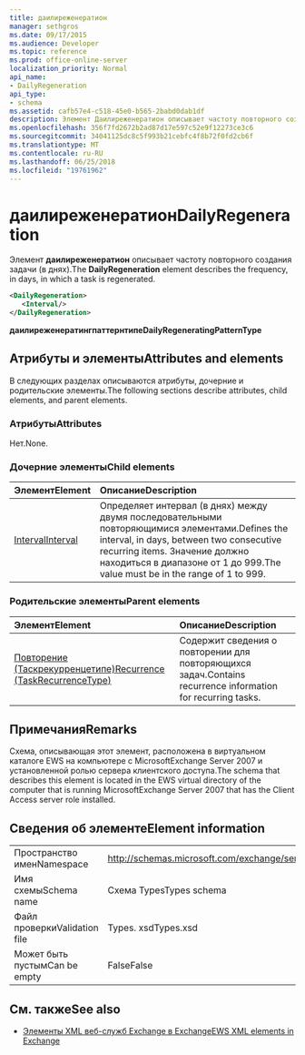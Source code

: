 ```yaml
---
title: даилиреженератион
manager: sethgros
ms.date: 09/17/2015
ms.audience: Developer
ms.topic: reference
ms.prod: office-online-server
localization_priority: Normal
api_name:
- DailyRegeneration
api_type:
- schema
ms.assetid: cafb57e4-c518-45e0-b565-2babd0dab1df
description: Элемент Даилиреженератион описывает частоту повторного создания задачи (в днях).
ms.openlocfilehash: 356f7fd2672b2ad87d17e597c52e9f12273ce3c6
ms.sourcegitcommit: 34041125dc8c5f993b21cebfc4f8b72f0fd2cb6f
ms.translationtype: MT
ms.contentlocale: ru-RU
ms.lasthandoff: 06/25/2018
ms.locfileid: "19761962"
---
```

# <a name="dailyregeneration"></a><span data-ttu-id="67dc3-103">даилиреженератион</span><span class="sxs-lookup"><span data-stu-id="67dc3-103">DailyRegeneration</span></span>

<span data-ttu-id="67dc3-104">Элемент **даилиреженератион** описывает частоту повторного создания задачи (в днях).</span><span class="sxs-lookup"><span data-stu-id="67dc3-104">The **DailyRegeneration** element describes the frequency, in days, in which a task is regenerated.</span></span> 
  
```xml
<DailyRegeneration>
   <Interval/>
</DailyRegeneration>
```

<span data-ttu-id="67dc3-105">**даилиреженератингпаттернтипе**</span><span class="sxs-lookup"><span data-stu-id="67dc3-105">**DailyRegeneratingPatternType**</span></span>

## <a name="attributes-and-elements"></a><span data-ttu-id="67dc3-106">Атрибуты и элементы</span><span class="sxs-lookup"><span data-stu-id="67dc3-106">Attributes and elements</span></span>

<span data-ttu-id="67dc3-107">В следующих разделах описываются атрибуты, дочерние и родительские элементы.</span><span class="sxs-lookup"><span data-stu-id="67dc3-107">The following sections describe attributes, child elements, and parent elements.</span></span>
  
### <a name="attributes"></a><span data-ttu-id="67dc3-108">Атрибуты</span><span class="sxs-lookup"><span data-stu-id="67dc3-108">Attributes</span></span>

<span data-ttu-id="67dc3-109">Нет.</span><span class="sxs-lookup"><span data-stu-id="67dc3-109">None.</span></span>
  
### <a name="child-elements"></a><span data-ttu-id="67dc3-110">Дочерние элементы</span><span class="sxs-lookup"><span data-stu-id="67dc3-110">Child elements</span></span>

|<span data-ttu-id="67dc3-111">**Элемент**</span><span class="sxs-lookup"><span data-stu-id="67dc3-111">**Element**</span></span>|<span data-ttu-id="67dc3-112">**Описание**</span><span class="sxs-lookup"><span data-stu-id="67dc3-112">**Description**</span></span>|
|:-----|:-----|
|[<span data-ttu-id="67dc3-113">Interval</span><span class="sxs-lookup"><span data-stu-id="67dc3-113">Interval</span></span>](interval.md) <br/> |<span data-ttu-id="67dc3-114">Определяет интервал (в днях) между двумя последовательными повторяющимися элементами.</span><span class="sxs-lookup"><span data-stu-id="67dc3-114">Defines the interval, in days, between two consecutive recurring items.</span></span> <span data-ttu-id="67dc3-115">Значение должно находиться в диапазоне от 1 до 999.</span><span class="sxs-lookup"><span data-stu-id="67dc3-115">The value must be in the range of 1 to 999.</span></span>  <br/> |
   
### <a name="parent-elements"></a><span data-ttu-id="67dc3-116">Родительские элементы</span><span class="sxs-lookup"><span data-stu-id="67dc3-116">Parent elements</span></span>

|<span data-ttu-id="67dc3-117">**Элемент**</span><span class="sxs-lookup"><span data-stu-id="67dc3-117">**Element**</span></span>|<span data-ttu-id="67dc3-118">**Описание**</span><span class="sxs-lookup"><span data-stu-id="67dc3-118">**Description**</span></span>|
|:-----|:-----|
|[<span data-ttu-id="67dc3-119">Повторение (Таскрекурренцетипе)</span><span class="sxs-lookup"><span data-stu-id="67dc3-119">Recurrence (TaskRecurrenceType)</span></span>](recurrence-taskrecurrencetype.md) <br/> |<span data-ttu-id="67dc3-120">Содержит сведения о повторении для повторяющихся задач.</span><span class="sxs-lookup"><span data-stu-id="67dc3-120">Contains recurrence information for recurring tasks.</span></span>  <br/> |
   
## <a name="remarks"></a><span data-ttu-id="67dc3-121">Примечания</span><span class="sxs-lookup"><span data-stu-id="67dc3-121">Remarks</span></span>

<span data-ttu-id="67dc3-122">Схема, описывающая этот элемент, расположена в виртуальном каталоге EWS на компьютере с MicrosoftExchange Server 2007 и установленной ролью сервера клиентского доступа.</span><span class="sxs-lookup"><span data-stu-id="67dc3-122">The schema that describes this element is located in the EWS virtual directory of the computer that is running MicrosoftExchange Server 2007 that has the Client Access server role installed.</span></span>
  
## <a name="element-information"></a><span data-ttu-id="67dc3-123">Сведения об элементе</span><span class="sxs-lookup"><span data-stu-id="67dc3-123">Element information</span></span>

|||
|:-----|:-----|
|<span data-ttu-id="67dc3-124">Пространство имен</span><span class="sxs-lookup"><span data-stu-id="67dc3-124">Namespace</span></span>  <br/> |http://schemas.microsoft.com/exchange/services/2006/types  <br/> |
|<span data-ttu-id="67dc3-125">Имя схемы</span><span class="sxs-lookup"><span data-stu-id="67dc3-125">Schema name</span></span>  <br/> |<span data-ttu-id="67dc3-126">Схема Types</span><span class="sxs-lookup"><span data-stu-id="67dc3-126">Types schema</span></span>  <br/> |
|<span data-ttu-id="67dc3-127">Файл проверки</span><span class="sxs-lookup"><span data-stu-id="67dc3-127">Validation file</span></span>  <br/> |<span data-ttu-id="67dc3-128">Types. xsd</span><span class="sxs-lookup"><span data-stu-id="67dc3-128">Types.xsd</span></span>  <br/> |
|<span data-ttu-id="67dc3-129">Может быть пустым</span><span class="sxs-lookup"><span data-stu-id="67dc3-129">Can be empty</span></span>  <br/> |<span data-ttu-id="67dc3-130">False</span><span class="sxs-lookup"><span data-stu-id="67dc3-130">False</span></span>  <br/> |
   
## <a name="see-also"></a><span data-ttu-id="67dc3-131">См. также</span><span class="sxs-lookup"><span data-stu-id="67dc3-131">See also</span></span>

- [<span data-ttu-id="67dc3-132">Элементы XML веб-служб Exchange в Exchange</span><span class="sxs-lookup"><span data-stu-id="67dc3-132">EWS XML elements in Exchange</span></span>](ews-xml-elements-in-exchange.md)

